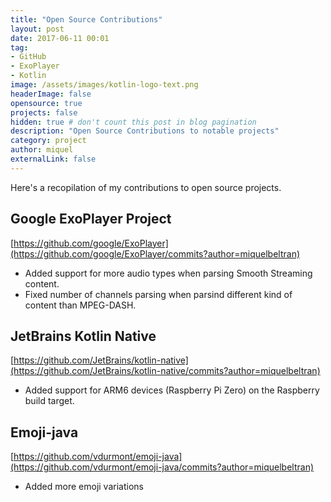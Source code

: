```yaml
---
title: "Open Source Contributions"
layout: post
date: 2017-06-11 00:01
tag:
- GitHub
- ExoPlayer
- Kotlin
image: /assets/images/kotlin-logo-text.png
headerImage: false
opensource: true
projects: false
hidden: true # don't count this post in blog pagination
description: "Open Source Contributions to notable projects"
category: project
author: miquel
externalLink: false
---
```


Here's a recopilation of my contributions to open source projects.

## Google ExoPlayer Project

[https://github.com/google/ExoPlayer](https://github.com/google/ExoPlayer/commits?author=miquelbeltran)

- Added support for more audio types when parsing Smooth Streaming content.
- Fixed number of channels parsing when parsind different kind of content than MPEG-DASH.

## JetBrains Kotlin Native

[https://github.com/JetBrains/kotlin-native](https://github.com/JetBrains/kotlin-native/commits?author=miquelbeltran)

- Added support for ARM6 devices (Raspberry Pi Zero) on the Raspberry build target.

## Emoji-java

[https://github.com/vdurmont/emoji-java](https://github.com/vdurmont/emoji-java/commits?author=miquelbeltran)

- Added more emoji variations





